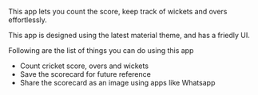 This app lets you count the score, keep track of wickets and overs effortlessly.

This app is designed using the latest material theme, and has a friedly UI.

Following are the list of things you can do using this app

- Count cricket score, overs and wickets
- Save the scorecard for future reference
- Share the scorecard as an image using apps like Whatsapp

